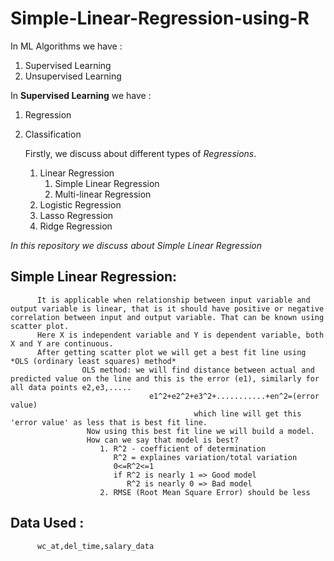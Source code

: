 # Simple-Linear-Regression-using-R

In ML Algorithms we have :
1. Supervised Learning
2. Unsupervised Learning


In **Supervised Learning** we have :
1. Regression
2. Classification

     Firstly, we discuss about different types of *Regressions*.
      1. Linear Regression
          1. Simple Linear Regression
          2. Multi-linear Regression
      2. Logistic Regression
      3. Lasso Regression 
      4. Ridge Regression
     
     
 *In this repository we discuss about Simple Linear Regression*
 
 ## Simple Linear Regression:
 
          It is applicable when relationship between input variable and output variable is linear, that is it should have positive or negative correlation between input and output variable. That can be known using scatter plot.
          Here X is independent variable and Y is dependent variable, both X and Y are continuous.
          After getting scatter plot we will get a best fit line using *OLS (ordinary least squares) method*
                    OLS method: we will find distance between actual and predicted value on the line and this is the error (e1), similarly for all data points e2,e3,.....
                                   e1^2+e2^2+e3^2+...........+en^2=(error value)
                                             which line will get this 'error value' as less that is best fit line.
                     Now using this best fit line we will build a model.
                     How can we say that model is best?
                        1. R^2 - coefficient of determination
                           R^2 = explaines variation/total variation
                           0<=R^2<=1
                           if R^2 is nearly 1 => Good model
                              R^2 is nearly 0 => Bad model
                        2. RMSE (Root Mean Square Error) should be less 
 
 


## Data Used :
          wc_at,del_time,salary_data


